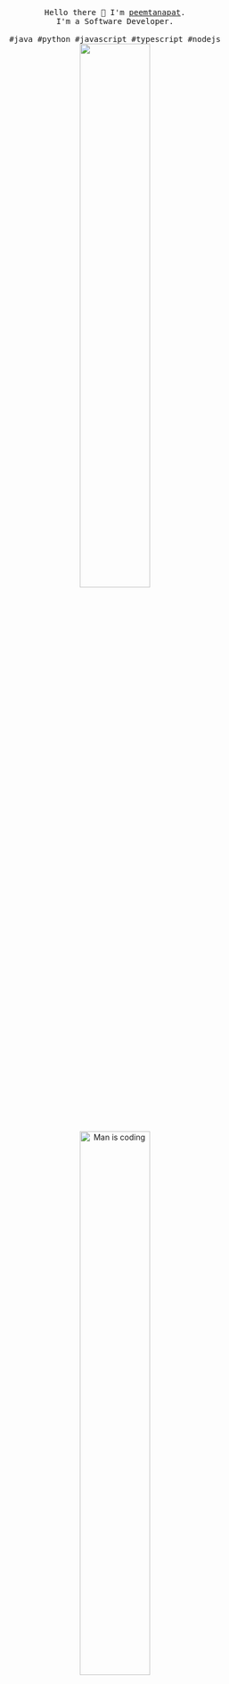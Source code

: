 <p align="center">
  <br>
  <br>
  <br>
  <samp>Hello there 👋 I'm <a href="https://linkedin.com/in/peemtanapat" target="_blank">peemtanapat</a>.<br> I'm a Software Developer.<br><br><span class="hashtag">#java #python  #javascript #typescript #nodejs</span></samp>

  <br>
  <img src="https://github-readme-stats.vercel.app/api/top-langs/?username=peemtanapat&hide=vue,css,scss,html,handlebars,dockerfile&theme=graywhite&layout=compact&langs_count=10" width="50%" />
  <img src="https://c.tenor.com/2uyENRmiUt0AAAAC/coding.gif" width="50%" alt="Man is coding" />
</p>

<p align="center">
  <a href="https://github.com/peemtanapat/" >
    <img src="https://github-readme-stats.vercel.app/api?username=peemtanapat&hide=stars,prs,issues,contribs&theme=graywhite&show_icons=true&hide_rank=true&count_private=true&custom_title=stats&include_all_commits=false&hide_title=true" width="50%" />
  </a>
</p>
<br/>
